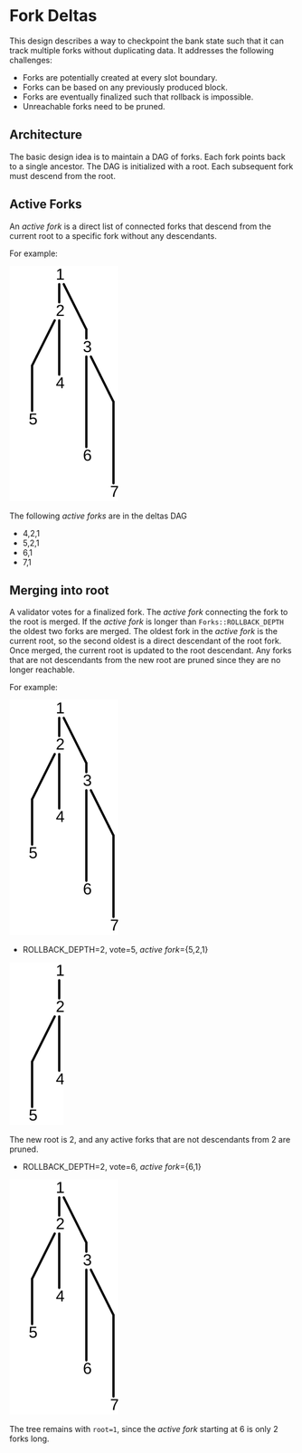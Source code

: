 # Fork Deltas

This design describes a way to checkpoint the bank state such that it can track multiple forks without duplicating data.  It addresses the following challenges:

* Forks are potentially created at every slot boundary.
* Forks can be based on any previously produced block.
* Forks are eventually finalized such that rollback is impossible.
* Unreachable forks need to be pruned.

## Architecture

The basic design idea is to maintain a DAG of forks.  Each fork points back to a single ancestor.  The DAG is initialized with a root.  Each subsequent fork must descend from the root.

## Active Forks

An *active fork* is a direct list of connected forks that descend from the current root to a specific fork without any descendants.

For example:

<img alt="Forks" src="img/forks.svg" class="center"/>

The following *active forks* are in the deltas DAG

* 4,2,1
* 5,2,1
* 6,1
* 7,1

## Merging into root

A validator votes for a finalized fork.  The *active fork* connecting the fork to the root is merged.  If the *active fork* is longer than `Forks::ROLLBACK_DEPTH` the oldest two forks are merged.  The oldest fork in the *active fork* is the current root, so the second oldest is a direct descendant of the root fork.  Once merged, the current root is updated to the root descendant. Any forks that are not descendants from the new root are pruned since they are no longer reachable.

For example:

<img alt="Forks" src="img/forks.svg" class="center"/>

* ROLLBACK\_DEPTH=2, vote=5, *active fork*={5,2,1}

<img alt="Forks after pruning" src="img/forks-pruned.svg" class="center"/>

The new root is 2, and any active forks that are not descendants from 2 are pruned.

* ROLLBACK\_DEPTH=2, vote=6, *active fork*={6,1}

<img alt="Forks" src="img/forks.svg" class="center"/>

The tree remains with `root=1`, since the *active fork* starting at 6 is only 2 forks long.
